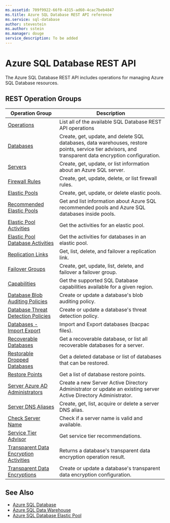 ```yaml
---
ms.assetid: 709f9922-66f0-4315-ad60-4cac7beb4847
ms.title: Azure SQL Database REST API reference
ms.service: sql-database
author: stevestein
ms.author: sstein
ms.manager: douge
service_description: To be added
---
```


# Azure SQL Database REST API

The Azure SQL Database REST API includes operations for managing Azure SQL Database resources.

## REST Operation Groups

| Operation Group | Description |
|-----------------|-------------|
|[Operations](xref:management.azure.com.sql.operations)|List all of the available SQL Database REST API operations|
|[Databases](~/docs-ref-autogen/sql/databases.yml)| Create, get, update, and delete SQL databases, data warehouses, restore points, service tier advisors, and transparent data encryption configuration.|
|[Servers](xref:management.azure.com.sql.servers)|Create, get, update, or list information about an Azure SQL server.|
|[Firewall Rules](xref:management.azure.com.sql.firewallrules)|Create, get, update, delete, or list firewall rules.|
|[Elastic Pools](~/docs-ref-autogen/sql/elasticpools.yml)|Create, get, update, or delete elastic pools.|
|[Recommended Elastic Pools](xref:management.azure.com.sql.recommendedelasticpools)|Get and list information about Azure SQL recommended pools and Azure SQL databases inside pools.|
|[Elastic Pool Activities](xref:management.azure.com.sql.elasticpoolactivities)|Get the activities for an elastic pool.|
|[Elastic Pool Database Activities](xref:management.azure.com.sql.elasticpooldatabaseactivities)|Get the activities for databases in an elastic pool.|
|[Replication Links](xref:management.azure.com.sql.replicationlinks)| Get, list, delete, and failover a replication link.|
|[Failover Groups](xref:management.azure.com.sql.failovergroups)| Create, get, update, list, delete, and failover a failover group.| 
|[Capabilities](xref:management.azure.com.sql.capabilities)| Get the supported SQL Database capabilities available for a given region.| 
|[Database Blob Auditing Policies](xref:management.azure.com.sql.databaseblobauditingpolicies)| Create or update a database's blob auditing policy.|
|[Database Threat Detection Policies](xref:management.azure.com.sql.databasethreatdetectionpolicies)| Create or update a database's threat detection policy.|
|[Databases - Import Export](xref:management.azure.com.sql.databases-importexport)|Import and Export databases (bacpac files).|
|[Recoverable Databases](xref:management.azure.com.sql.recoverabledatabases)|Get a recoverable database, or list all recoverable databases for a server.|
|[Restorable Dropped Databases](xref:management.azure.com.sql.restorabledroppeddatabases)| Get a deleted database or list of databases that can be restored.|
|[Restore Points](xref:management.azure.com.sql.restorepoints)|Get a list of database restore points.|
|[Server Azure AD Administrators](xref:management.azure.com.sql.serverazureadadministrators)| Create a new Server Active Directory Administrator or update an existing server Active Directory Administrator.|
|[Server DNS Aliases](xref:management.azure.com.sql.serverdnsaliases)|Create, get, list, acquire or delete a server DNS alias.|
|[Check Server Name](~/docs-ref-autogen/sql/servers%20-%20name%20availability.yml)| Check if a server name is valid and available.|
|[Service Tier Advisor](xref:management.azure.com.sql.servicetieradvisors)| Get service tier recommendations.|
|[Transparent Data Encryption Activities](xref:management.azure.com.sql.transparentdataencryptionactivities)| Returns a database's transparent data encryption operation result.|
|[Transparent Data Encryptions](xref:management.azure.com.sql.transparentdataencryptions)| Create or update a database's transparent data encryption configuration.|




## See Also

- [Azure SQL Database](https://azure.microsoft.com/services/sql-database/)
- [Azure SQL Data Warehouse](https://azure.microsoft.com/services/sql-data-warehouse/)
- [Azure SQL Database Elastic Pool](https://azure.microsoft.com/documentation/articles/sql-database-elastic-pool/)
